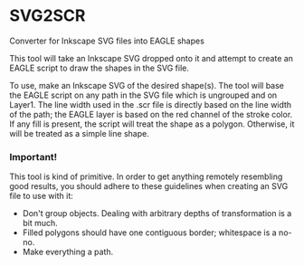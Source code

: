 SVG2SCR
=======

Converter for Inkscape SVG files into EAGLE shapes

This tool will take an Inkscape SVG dropped onto it and attempt to create an EAGLE script to draw
the shapes in the SVG file.

To use, make an Inkscape SVG of the desired shape(s). The tool will base the EAGLE script on any
path in the SVG file which is ungrouped and on Layer1. The line width used in the .scr file is
directly based on the line width of the path; the EAGLE layer is based on the red channel of the
stroke color. If any fill is present, the script will treat the shape as a polygon. Otherwise, it
will be treated as a simple line shape.

### Important!

This tool is kind of primitive. In order to get anything remotely resembling good results, you should
adhere to these guidelines when creating an SVG file to use with it:

- Don't group objects. Dealing with arbitrary depths of transformation is a bit much.
- Filled polygons should have one contiguous border; whitespace is a no-no.
- Make everything a path.
